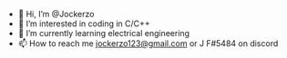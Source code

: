 - 👋 Hi, I’m @Jockerzo
- 👀 I’m interested in coding in C/C++
- 🌱 I’m currently learning electrical engineering
- 📫 How to reach me jockerzo123@gmail.com or J F#5484 on discord

<!---
Jockerzo/Jockerzo is a ✨ special ✨ repository because its `README.md` (this file) appears on your GitHub profile.
You can click the Preview link to take a look at your changes.
--->
